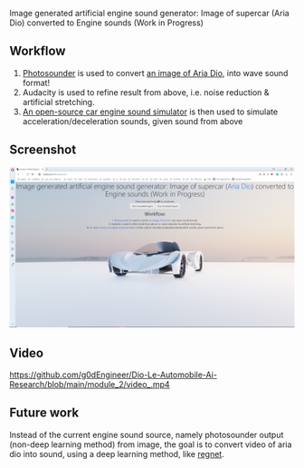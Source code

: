 Image generated artificial engine sound generator: Image of supercar (Aria Dio) converted to Engine sounds (Work in Progress)

## Workflow

1.  [Photosounder](https://photosounder.com/download.php) is used to convert [an image of Aria Dio](aria_dio_input_image.png), into wave sound format!
2.  Audacity is used to refine result from above, i.e. noise reduction & artificial stretching.
3.  [An open-source car engine sound simulator](https://github.com/buntine/CarEngines) is then used to simulate acceleration/deceleration sounds, given sound from above

## Screenshot

![image](screenshot__.png)


## Video

https://github.com/g0dEngineer/Dio-Le-Automobile-Ai-Research/blob/main/module_2/video_.mp4

## Future work

Instead of the current engine sound source, namely photosounder output (non-deep learning method) from image, the goal is to convert video of aria dio into sound, using a deep learning method, like [regnet](https://github.com/PeihaoChen/regnet#readme).
